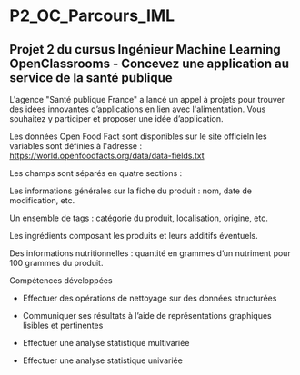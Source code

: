 # P2_OC_Parcours_IML

## Projet 2 du cursus Ingénieur Machine Learning OpenClassrooms - Concevez une application au service de la santé publique
L'agence "Santé publique France" a lancé un appel à projets pour trouver des idées innovantes d’applications en lien avec l'alimentation. Vous souhaitez y participer et proposer une idée d’application.

Les données Open Food Fact sont disponibles sur le site officieln les variables sont définies à l'adresse : https://world.openfoodfacts.org/data/data-fields.txt

Les champs sont séparés en quatre sections :

Les informations générales sur la fiche du produit : nom, date de modification, etc.

Un ensemble de tags : catégorie du produit, localisation, origine, etc.

Les ingrédients composant les produits et leurs additifs éventuels.

Des informations nutritionnelles : quantité en grammes d’un nutriment pour 100 grammes du produit.

Compétences développées

- Effectuer des opérations de nettoyage sur des données structurées

- Communiquer ses résultats à l’aide de représentations graphiques lisibles et pertinentes

- Effectuer une analyse statistique multivariée

- Effectuer une analyse statistique univariée
